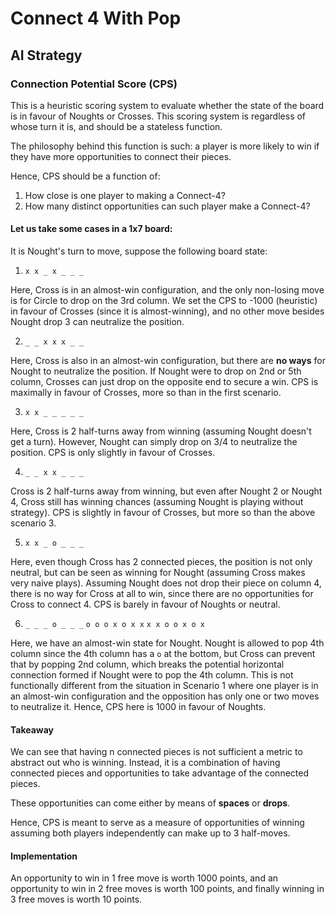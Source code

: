 # Connect 4 With Pop

## AI Strategy

### Connection Potential Score (CPS)

This is a heuristic scoring system to evaluate whether the state of the board is in favour of Noughts or Crosses. This scoring system is regardless of whose turn it is, and should be a stateless function.

The philosophy behind this function is such: a player is more likely to win if they have more opportunities to connect their pieces.

Hence, CPS should be a function of:

1. How close is one player to making a Connect-4?
2. How many distinct opportunities can such player make a Connect-4?

#### Let us take some cases in a 1x7 board:

It is Nought's turn to move, suppose the following board state:

1. `x x _ x _ _ _`

Here, Cross is in an almost-win configuration, and the only non-losing move is for Circle to drop on the 3rd column. We set the CPS to -1000 (heuristic) in favour of Crosses (since it is almost-winning), and no other move besides Nought drop 3 can neutralize the position.

2. `_ _ x x x _ _`

Here, Cross is also in an almost-win configuration, but there are **no ways** for Nought to neutralize the position. If Nought were to drop on 2nd or 5th column, Crosses can just drop on the opposite end to secure a win. CPS is maximally in favour of Crosses, more so than in the first scenario.

3. `x x _ _ _ _ _`

Here, Cross is 2 half-turns away from winning (assuming Nought doesn't get a turn). However, Nought can simply drop on 3/4 to neutralize the position. CPS is only slightly in favour of Crosses.

4. `_ _ x x _ _ _`

Cross is 2 half-turns away from winning, but even after Nought 2 or Nought 4, Cross still has winning chances (assuming Nought is playing without strategy). CPS is slightly in favour of Crosses, but more so than the above scenario 3.

5. `x x _ o _ _ _`

Here, even though Cross has 2 connected pieces, the position is not only neutral, but can be seen as winning for Nought (assuming Cross makes very naive plays). Assuming Nought does not drop their piece on column 4, there is no way for Cross at all to win, since there are no opportunities for Cross to connect 4. CPS is barely in favour of Noughts or neutral.

6. `_ _ _ o _ _ _`
   `o o o x o x x`
   `x x o o x o x`

Here, we have an almost-win state for Nought. Nought is allowed to pop 4th column since the 4th column has a `o` at the bottom, but Cross can prevent that by popping 2nd column, which breaks the potential horizontal connection formed if Nought were to pop the 4th column. This is not functionally different from the situation in Scenario 1 where one player is in an almost-win configuration and the opposition has only one or two moves to neutralize it. Hence, CPS here is 1000 in favour of Noughts.

#### Takeaway

We can see that having n connected pieces is not sufficient a metric to abstract out who is winning. Instead, it is a combination of having connected pieces and opportunities to take advantage of the connected pieces.

These opportunities can come either by means of **spaces** or **drops**.

Hence, CPS is meant to serve as a measure of opportunities of winning assuming both players independently can make up to 3 half-moves.

#### Implementation

An opportunity to win in 1 free move is worth 1000 points, and an opportunity to win in 2 free moves is worth 100 points, and finally winning in 3 free moves is worth 10 points.